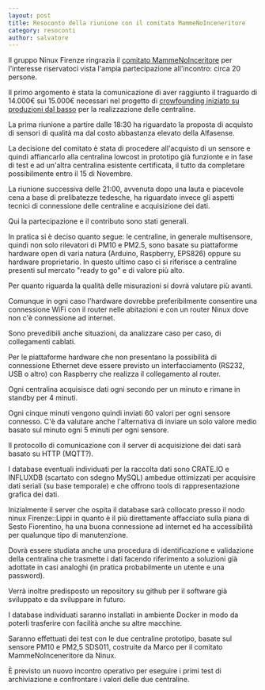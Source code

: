 ```yaml
---
layout: post
title: Resoconto della riunione con il comitato MammeNoInceneritore
category: resoconti
author: salvatore
---
```


Il gruppo Ninux Firenze ringrazia il
[comitato MammeNoInceritore](http://www.mammenoinceneritore.org/) per
l'interesse riservatoci vista l'ampia partecipazione all'incontro:
circa 20 persone.

Il primo argomento è stata la comunicazione di aver raggiunto il
traguardo di 14.000€ sui 15.000€ necessari nel progetto di
[crowfounding iniziato su produzioni dal basso](https://www.produzionidalbasso.com/project/che-aria-tira/)
per la realizzazione delle centraline.

La prima riunione a partire dalle 18:30 ha riguardato la proposta di
acquisto di sensori di qualità ma dal costo abbastanza elevato della
Alfasense.

La decisione del comitato è stata di procedere all'acquisto di un
sensore e quindi affiancarlo alla centralina lowcost in prototipo già
funzionte e in fase di test e ad un'altra centralina esistente
certificata, il tutto da completare possibilmente entro il 15 di
Novembre.

La riunione successiva delle 21:00, avvenuta dopo una lauta e
piacevole cena a base di prelibatezze tedesche, ha riguardato invece
gli aspetti tecnici di connessione delle centraline e acquisizione dei
dati.

Qui la partecipazione e il contributo sono stati generali.

In pratica si è deciso quanto segue: le centraline, in generale
multisensore, quindi non solo rilevatori di PM10 e PM2.5, sono basate
su piattaforme hardware open di varia natura (Arduino, Raspberry,
EPS826) oppure su hardware proprietario. In questo ultimo caso ci si
riferisce a centraline presenti sul mercato "ready to go" e di valore
più alto.

Per quanto riguarda la qualità delle misurazioni si dovrà valutare più
avanti.

Comunque in ogni caso l'hardware dovrebbe preferibilmente consentire
una connessione WiFi con il router nelle abitazioni e con un router
Ninux dove non c'è connessione ad internet.

Sono prevedibili anche situazioni, da analizzare caso per caso,  di
collegamenti cablati.

Per le piattaforme hardware che non presentano la possibilità di
connessione Ethernet deve essere previsto un interfacciamento (RS232,
USB o altro) con Raspberry che realizza il collegamento al router.

Ogni centralina acquisisce dati ogni secondo per un minuto e rimane in
standby per 4 minuti.

Ogni cinque minuti vengono quindi inviati 60 valori per ogni sensore
connesso. C'è da valutare anche l'alternativa di inviare un solo
valore medio basato sul minuto ogni 5 minuti per ogni sensore.

Il protocollo di comunicazione con il server di acquisizione dei dati
sarà basato su HTTP (MQTT?).

I database eventuali individuati per la raccolta dati sono CRATE.IO e
INFLUXDB (scartato con sdegno MySQL) ambedue ottimizzati per acquisire
dati seriali (su base temporale) e che offrono tools di
rappresentazione grafica dei dati.

Inizialmente il server che ospita il database sarà collocato presso il
nodo ninux Firenze::Lippi in quanto è il più direttamente affacciato
sulla piana di Sesto Fiorentino, ha una buona connessione ad internet
ed ha accessibilità per qualunque tipo di manutenzione.

Dovrà essere studiata anche una procedura di identificazione e
validazione della centralina che trasmette i dati facendo riferimento
a soluzioni già adottate in casi analoghi (in pratica probabilmente un
utente e una password).

Verrà inoltre predisposto un repository su github per il software già
sviluppato e da sviluppare in futuro.

I database individuati saranno installati in ambiente Docker in modo
da poterli trasferire con facilità anche su altre macchine.

Saranno effettuati dei test con le due centraline prototipo, basate
sul sensore PM10 e PM2,5 SDS011, costruite da Marco per il comitato
MammeNoInceneritore da Ninux.

È previsto un nuovo incontro operativo per eseguire i primi test di
archiviazione e confrontare i valori delle due centraline.
